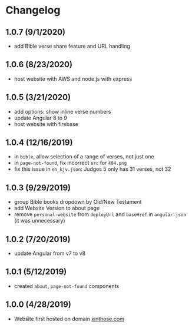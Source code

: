 # Changelog

## 1.0.7 (9/1/2020)

- add Bible verse share feature and URL handling

## 1.0.6 (8/23/2020)

- host website with AWS and node.js with express

## 1.0.5 (3/21/2020)

- add options: show inline verse numbers
- update Angular 8 to 9
- host website with firebase

## 1.0.4 (12/16/2019)

- in `bible`, allow selection of a range of verses, not just one
- in `page-not-found`, fix incorrect `src` for `404.png`
- fix this issue in `en_kjv.json`: Judges 5 only has 31 verses, not 32

## 1.0.3 (9/29/2019)

- group Bible books dropdown by Old/New Testament
- add Website Version to about page
- remove `personal-website` from `deployUrl` and `baseHref` in `angular.json` (it was unnecessary)

## 1.0.2 (7/20/2019)

- update Angular from v7 to v8

## 1.0.1 (5/12/2019)

- created `about`, `page-not-found` components

## 1.0.0 (4/28/2019)

- Website first hosted on domain [xinthose.com](http://www.xinthose.com)

